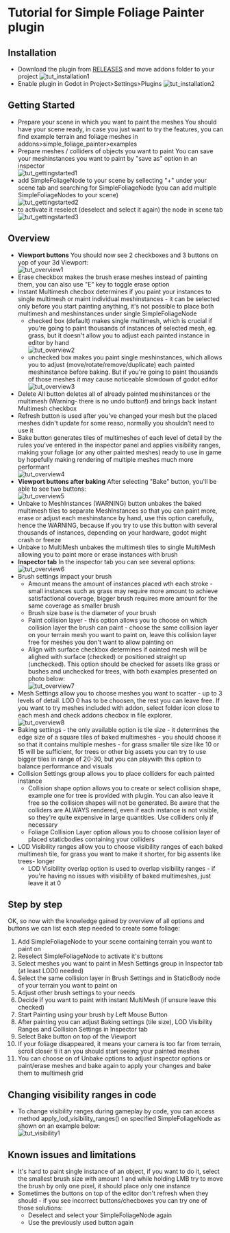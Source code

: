 
# Tutorial for Simple Foliage Painter plugin




## Installation
- Download the plugin from [RELEASES](https://github.com/AdisonHub/Simple-Foliage-Painter-Plugin/releases) and move addons folder to your project
![tut_installation1](tut_installation1.png)
- Enable plugin in Godot in Project>Settings>Plugins
![tut_installation2](tut_installation2.png)

## Getting Started
- Prepare your scene in which you want to paint the meshes
You should have your scene ready, in case you just want to try the features, you can find example terrain and foliage meshes in addons>simple_foliage_painter>examples
- Prepare meshes / colliders of objects you want to paint
You can save your meshinstances you want to paint by "save as" option in an inspector  
![tut_gettingstarted1](tut_gettingstarted1.png)  
- add SimpleFoliageNode to your scene by sellecting "+" under your scene tab and searching for SimpleFoliageNode (you can add multiple SimpleFoliageNodes to your scene)  
![tut_gettingstarted2](tut_gettingstarted2.png)  
- to activate it reselect (deselect and select it again) the node in scene tab  
![tut_gettingstarted3](tut_gettingstarted3.png)  
## Overview
- **Viewport buttons**
You should now see 2 checkboxes and 3 buttons on yop of your 3d Viewport:  
![tut_overview1](tut_overview1.png)  
- Erase checkbox makes the brush erase meshes instead of painting them, you can also use "E" key to toggle erase option
- Instant Multimesh checbox determines if you paint your instances to single multimesh or maint individual meshinstances - it can be selected only before you start painting anything, it's not possible to place both multimesh and meshinstances under single SimpleFoliageNode
    - checked box (default) makes single multimesh, which is crucial if you're going to paint thousands of instances of selected mesh, eg. grass, but it doesn't allow you to adjust each painted instance in editor by hand  
    ![tut_overview2](tut_overview2.png)  
    - unchecked box makes you paint single meshinstances, which allows you to adjust (move/rotate/remove/duplicate) each painted meshinstance before baking. But if you're going to paint thousands of those meshes it may cause noticeable slowdown of godot editor  
    ![tut_overview3](tut_overview3.png)  
- Delete All button deletes all of already painted meshinstances or the multimesh (Warning- there is no undo button!) and brings back Instant Multimesh checkbox
- Refresh button is used after you've changed your mesh but the placed meshes didn't update for some reaso, normally you shouldn't need to use it
- Bake button generates tiles of multimeshes of each level of detail by the rules you've entered in the inspector panel and applies visibility ranges, making your foliage (or any other painted meshes) ready to use in game by hopefully making rendering of multiple meshes much more performant  
![tut_overview4](tut_overview4.png)  
- **Viewport buttons after baking**
After selecting "Bake" button, you'll be able to see two buttons:  
![tut_overview5](tut_overview5.png)  
- Unbake to MeshInstances (WARNING) button unbakes the baked multimesh tiles to separate MeshInstances so that you can paint more, erase or adjust each meshinstance by hand, use this option carefully, hence the WARNING, because if you try to use this button with several thousands of instances, depending on your hardware, godot might crash or freeze
- Unbake to MultiMesh unbakes the multimesh tiles to single MultiMesh allowing you to paint more or erase instances with brush
- **Inspector tab**
In the inspector tab you can see several options:  
![tut_overview6](tut_overview6.png)  
- Brush settings impact your brush
    - Amount means the amount of instances placed wth each stroke - small instances such as grass may require more amount to achieve satisfactional coverage, bigger brush requires more amount for the same coverage as smaller brush
    - Brush size base is the diameter of your brush
    - Paint collision layer - this option allows you to choose on which collision layer the brush can paint - choose the same collision layer on your terrain mesh you want to paint on, leave this collision layer free for meshes you don't want to allow painting on
    - Align with surface checkbox determines if oainted mesh will be alighed with surface (checked) or positioned straight up (unchecked). This option should be checked for assets like grass or bushes and unchecked for trees, with both examples presented on photo below:  
 ![tut_overview7](tut_overview7.png)  
 - Mesh Settings allow you to choose meshes you want to scatter - up to 3 levels of detail. LOD 0 has to be choosen, the rest you can leave free. If you want to try meshes included with addon, select folder icon close to each mesh and check addons checbox in file explorer.  
 ![tut_overview8](tut_overview8.png)  
  - Baking settings - the only available option is tile size - it determines the edge size of a square tiles of baked multimeshes - you should choose it so that it contains multiple meshes - for grass smaller tile size like 10 or 15 will be sufficient, for trees or other big assets you can try to use bigger tiles in range of 20-30, but you can playwith this option to balance performance and visuals
  - Collision Settings group allows you to place colliders for each painted instance
    - Collision shape option allows you to create or select collision shape, example one for tree is provided with plugin. You can also leave it free so the collision shapes will not be generated. Be aware that the colliders are ALWAYS rendered, even if each instance is not visible, so they're quite expensive in large quantities. Use colliders only if necessary
    - Foliage Collision Layer option allows you to choose collision layer of placed staticbodies containing your colliders
- LOD Visibility ranges allow you to choose visibility ranges of each baked multimesh tile, for grass you want to make it shorter, for big assents like trees- longer
    - LOD Visibility overlap option is used to overlap visibility ranges - if you're having no issues with visibility of baked multimeshes, just leave it at 0
    
## Step by step
OK, so now with the knowledge gained by overview of all options and buttons we can list each step needed to create some foliage:
1. Add SimpleFoliageNode to your scene containing terrain you want to paint on
2. Reselect SimpleFoliageNode to activate it's buttons
3. Select meshes you want to paint in Mesh Settings group in Inspector tab (at least LOD0 needed)
4. Select the same collision layer in Brush Settings and in StaticBody node of your terrain you want to paint on
5. Adjust other brush settings to your needs
6. Decide if you want to paint with instant MultiMesh (if unsure leave this checked)
7. Start Painting using your brush by Left Mouse Button
8. After painting you can adjust Baking settings (tile size), LOD Visibility Ranges and Collision Settings in Inspector tab
9. Select Bake button on top of the Viewport
10. If your foliage disappeared, it means your camera is too far from terrain, scroll closer ti it an you should start seeing your painted meshes
11. You can choose on of Unbake options to adjust inspector options or paint/erase meshes and bake again to apply your changes and bake them to multimesh grid
## Changing visibility ranges in code
- To change visibility ranges during gameplay by code, you can access method apply_lod_visibility_ranges() on specified SimpleFoliageNode as shown on an example below:  
 ![tut_visibility1](tut_visibility1.png)  
## Known issues and limitations
- It's hard to paint single instance of an object, if you want to do it, select the smallest brush size with amount 1 and while holding LMB try to move the brush by only one pixel, it should place only one instance
- Sometimes the buttons on top of the editor don't refresh when they should - if you see incorrect buttons/checboxes you can try one of those solutions:
    - Deselect and select your SimpleFoliageNode again
    - Use the previously used button again
